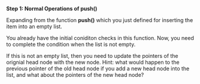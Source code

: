 <!--title={Inserting Items at the Start}--> 

<!--badges={Algorithms:2,Python:1}-->

<!--concepts={Inserting Into a Linked Lisr}-->

**Step 1: Normal Operations of push()**

Expanding from the function **push()** which you just defined for inserting the item into an empty list.

You already have the initial coniditon checks in this function. Now, you need to complete the condition when the list is not empty.

If this is not an empty list, then you need to update the pointers of the orignial head node with the new node. Hint: what would happen to the previous pointer of the old head node if you add a new head node into the list, and what about the pointers of the new head node? 



